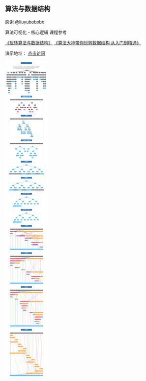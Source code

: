 ## 算法与数据结构

感谢 [@liuyubobobo](http://www.imooc.com/t/108955)

算法可视化 - 核心逻辑 课程参考

[《玩转算法与数据结构》](https://coding.imooc.com/learn/list/71.html)
[《算法大神带你玩转数据结构 从入门到精通》](https://coding.imooc.com/learn/list/207.html)

演示地址： [点击访问](http://codding.cn/#%7B%22coms%22%3A%5B%22algo%22%2C%22cctv%22%5D%2C%22idxChannel%22%3A0%2C%22idxAlbum%22%3A0%2C%22playDirection%22%3A1%2C%22searchText%22%3A%22%22%2C%22videoInfo%22%3A%7B%7D%2C%22idxAux9%22%3A0%2C%22countAni%22%3A1%2C%22page%22%3A%7B%22cur%22%3A0%2C%22size%22%3A100%2C%22total%22%3A3456%7D%2C%22hotWord%22%3A%7B%22cur%22%3A0%2C%22isShow%22%3Afalse%7D%2C%22dir%22%3A%7B%22cur%22%3A0%2C%22zIndex%22%3A0%2C%22list%22%3A%5B%5D%2C%22isReplaceCharacter%22%3Atrue%7D%7D)

![算法可视化](./b.png)
